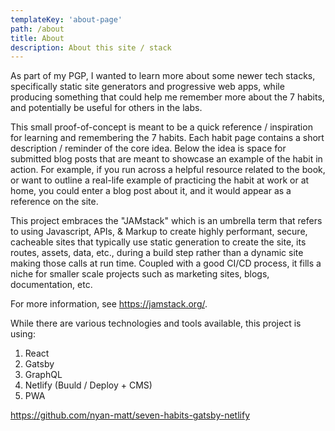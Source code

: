 ```yaml
---
templateKey: 'about-page'
path: /about
title: About
description: About this site / stack
---
```


As part of my PGP, I wanted to learn more about some newer tech stacks, specifically static site generators and progressive web apps, while producing something that could help me remember more about the 7 habits, and potentially be useful for others in the labs.


This small proof-of-concept is meant to be a quick reference / inspiration for learning and remembering the 7 habits. Each habit page contains a short description / reminder of the core idea. Below the idea is space for submitted blog posts that are meant to showcase an example of the habit in action. For example, if you run across a helpful resource related to the book, or want to outline a real-life example of practicing the habit at work or at home, you could enter a blog post about it, and it would appear as a reference on the site.


This project embraces the "JAMstack" which is an umbrella term that refers to using Javascript, APIs, & Markup to create highly performant, secure, cacheable sites that typically use static generation to create the site, its routes, assets, data, etc., during a build step rather than a dynamic site making those calls at run time. Coupled with a good CI/CD process, it fills a niche for smaller scale projects such as marketing sites, blogs, documentation, etc.

For more information, see https://jamstack.org/.

While there are various technologies and tools available, this project is using:
1. React
2. Gatsby 
3. GraphQL
4. Netlify (Buuld / Deploy + CMS) 
5. PWA 

https://github.com/nyan-matt/seven-habits-gatsby-netlify
